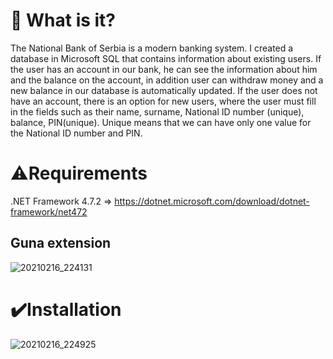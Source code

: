 # 📔 What is it?

The National Bank of Serbia is a modern banking system. I created a database in Microsoft SQL that contains information about existing users. If the user has an account 
in our bank, he can see the information about him and the balance on the account, in addition user can withdraw money and a new balance in our database is
automatically updated. If the user does not have an account, there is an option for new users, where the user must fill in the fields such as their name,
surname, National ID number (unique), balance, PIN(unique). Unique means that we can have only one value for the National ID number and PIN.

# ⚠️Requirements

.NET Framework 4.7.2 => https://dotnet.microsoft.com/download/dotnet-framework/net472
## Guna extension
![20210216_224131](https://user-images.githubusercontent.com/68865498/108125065-39b65780-70a8-11eb-86a0-574a4a31a8c6.gif)


# ✔️Installation

![20210216_224925](https://user-images.githubusercontent.com/68865498/108125800-48e9d500-70a9-11eb-9883-5425c5b8f395.gif)

